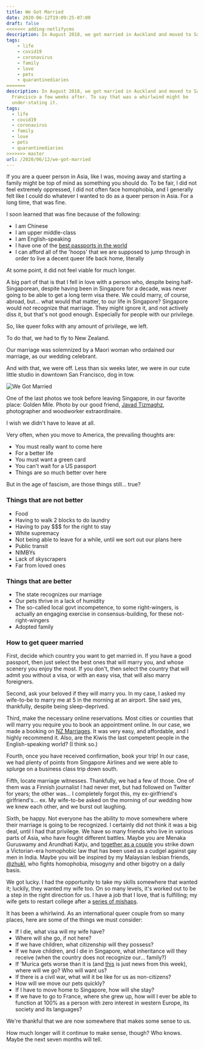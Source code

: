 ```yaml
---
title: We Got Married
date: 2020-06-12T19:09:25-07:00
draft: false
<<<<<<< adding-netlifycms
description: In August 2018, we got married in Auckland and moved to San Francisco a few weeks after. To say that was a whirlwind might be under-stating it.
tags: 
    - life
    - covid19
    - coronavirus
    - family
    - love
    - pets
    - quarantinediaries
=======
description: In August 2018, we got married in Auckland and moved to San
  Francisco a few weeks after. To say that was a whirlwind might be
  under-stating it.
tags:
  - life
  - covid19
  - coronavirus
  - family
  - love
  - pets
  - quarantinediaries
>>>>>>> master
url: /2020/06/12/we-got-married
---
```


If you are a queer person in Asia, like I was, moving away and starting a family might be top of mind as something you should do. To be fair, I did not feel extremely oppressed, I did not often face homophobia, and I generally felt like I could do whatever I wanted to do as a queer person in Asia. For a long time, that was fine.

I soon learned that was fine because of the following:

- I am Chinese
- I am upper middle-class
- I am English-speaking
- I have one of the [best passports in the world](https://www.businessinsider.com/best-passports-most-countries-no-visa-henley-index-2020-1?op=1)
- I can afford all of the 'hoops' that we are supposed to jump through in order to live a decent queer life back home, literally

At some point, it did not feel viable for much longer.

A big part of that is that I fell in love with a person who, despite being half-Singaporean, despite having been in Singapore for a decade, was never going to be able to get a long term visa there. We could marry, of course, abroad, but... what would that matter, to our life in Singapore? Singapore would *not* recognize that marriage. They might ignore it, and not actively diss it, but that's not good enough. Especially for people with our privilege.

So, like queer folks with any amount of privilege, we left. 

To do that, we had to fly to New Zealand. 

Our marriage was solemnized by a Maori woman who ordained our marriage, as our wedding celebrant.

And with that, we were off. Less than six weeks later, we were in our cute little studio in downtown San Francisco, dog in tow. 

![We Got Married](/img/adrisab_goldenmile.png "We Got Married")

One of the last photos we took before leaving Singapore, in our favorite place: Golden Mile. Photo by our good friend, [Javad Tizmaghz](http://jaavs.com/), photographer and woodworker extraordinaire. 

I wish we didn't have to leave at all.

Very often, when you move to America, the prevailing thoughts are:

- You must really want to come here
- For a better life
- You must want a green card
- You can't wait for a US passport
- Things are so much better over here

But in the age of fascism, are those things still... true? 

### Things that are not better

- Food
- Having to walk 2 blocks to do laundry
- Having to pay $$$ for the right to stay
- White supremacy
- Not being able to leave for a while, until we sort out our plans here
- Public transit
- NIMBYs
- Lack of skyscrapers
- Far from loved ones

### Things that are better

- The state recognizes our marriage
- Our pets thrive in a lack of humidity
- The so-called local govt incompetence, to some right-wingers, is actually an engaging exercise in consensus-building, for these not-right-wingers
- Adopted family

### How to get queer married

First, decide which country you want to get married in. If you have a good passport, then just select the best ones that will marry you, and whose scenery you enjoy the most. If you don't, then select the country that will admit you without a visa, or with an easy visa, that will also marry foreigners.

Second, ask your beloved if they will marry you. In my case, I asked my wife-to-be to marry me at 5 in the morning at an airport. She said yes, thankfully, despite being sleep-deprived. 

Third, make the necessary online reservations. Most cities or counties that will marry you require you to book an appointment online. In our case, we made a booking on [NZ Marriages](https://marriages.services.govt.nz/). It was very easy, and affordable, and I highly recommend it. Also, are the Kiwis the last competent people in the English-speaking world? (I think so.)

Fourth, once you have received confirmation, book your trip! In our case, we had plenty of points from Singapore Airlines and we were able to splurge on a business class trip down south.

Fifth, locate marriage witnesses. Thankfully, we had a few of those. One of them was a Finnish journalist I had never met, but had followed on Twitter for years; the other was... I completely forgot this, my ex-girlfriend's girlfriend's... ex. My wife-to-be asked on the morning of our wedding how we knew each other, and we burst out laughing. 

Sixth, be happy. Not everyone has the ability to move somewhere where their marriage is going to be recognized. I certainly did not think it was a big deal, until I had that privilege. We have so many friends who live in various parts of Asia, who have fought different battles. Maybe you are Menaka Guruswamy and Arundhati Katju, and [together as a couple](https://economictimes.indiatimes.com/magazines/panache/lawyers-menaka-guruswamy-arundhati-katju-the-face-of-historic-section-377-verdict-reveal-theyre-a-couple/articleshow/70304218.cms) you strike down a Victorian-era homophobic law that has been used as a cudgel against gay men in India. Maybe you will be inspired by my Malaysian lesbian friends, [@zhukl](https://twitter.com/zhukl/status/1268529462947110912?s=20), who fights homophobia, misogyny and other bigotry on a daily basis.

We got lucky. I had the opportunity to take my skills somewhere that wanted it; luckily, they wanted my wife too. On so many levels, it's worked out to be a step in the right direction for us. I have a job that I love, that is fulfilling; my wife gets to restart college after a [series of mishaps](https://twitter.com/sabcatsilver/status/1207885724466311168?s=20). 

It has been a whirlwind. As an international queer couple from so many places, here are some of the things we must consider:

- If I die, what visa will my wife have?
- Where will she go, if not here?
- If we have children, what citizenship will they possess?
- If we have children, and I die in Singapore, what inheritance will they receive (when the country does not recognize our... family?)
- If 'Murica gets worse than it is (and [this](https://twitter.com/gsiskind/status/1270064149763108864?s=20) is just news from this week), where will we go? Who will want us?
- If there is a civil war, what will it be like for us as non-citizens?
- How will we move our pets quickly?
- If I have to move home to Singapore, how will she stay?
- If we have to go to France, where she grew up, how will I ever be able to function at 100% as a person with zero interest in western Europe, its society and its languages?

We're thankful that we are now somewhere that makes some sense to us.

How much longer will it continue to make sense, though? Who knows. Maybe the next seven months will tell.
